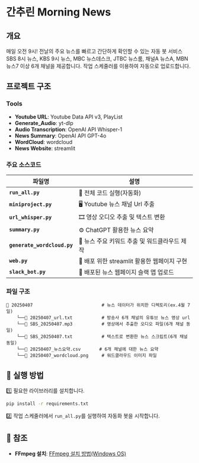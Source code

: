 # 간추린 Morning News
  
## 개요
매일 오전 9시! 전날의 주요 뉴스를 빠르고 간단하게 확인할 수 있는 자동 봇 서비스
SBS 8시 뉴스, KBS 9시 뉴스, MBC 뉴스데스크, JTBC 뉴스룸, 채널A 뉴스A, MBN 뉴스7 이상 6개 채널을 제공합니다.
작업 스케줄러를 이용하여 자동으로 업로드합니다.

## 프로젝트 구조
### Tools
+ **Youtube URL**: Youtube Data API v3, PlayList
+ **Generate_Audio**: yt-dlp
+ **Audio Transcription**: OpenAI API Whisper-1
+ **News Summary**: OpenAI API GPT-4o
+ **WordCloud**: wordcloud
+ **News Website**: streamlit
 
### 주요 소스코드
| 파일명                     | 설명                                               |
| -------------------------- | -------------------------------------------------- |
| **`run_all.py`**           | 🚀 전체 코드 실행(자동화)                          |
| **`miniproject.py`**       | 🖥️ Youtube 뉴스 채널 Url 추출                     |
| **`url_whisper.py`**       | 🎞️ 영상 오디오 추출 및 텍스트 변환                 |
| **`summary.py`**           | ⚙️ ChatGPT 활용한 뉴스 요약                       |
| **`generate_wordcloud.py`**| 🔢 뉴스 주요 키워드 추출 및 워드클라우드 제작       |
| **`web.py`**               | 🧠 배포 위한 streamlit 활용한 웹페이지 구현        |
| **`slack_bot.py`**         | 🛜 배포된 뉴스 웹페이지 슬랙 앱 업로드             |

### 파일 구조
```
📂 20250407                          # 뉴스 데이터가 위치한 디렉토리(ex.4월 7일)
    └──📄 20250407_url.txt           # 방송사 6개 채널의 유튜브 뉴스 영상 url
    └──📄 SBS_20250407.mp3           # 영상에서 추출한 오디오 파일(6개 채널 동일)
    └──📄 SBS_20250407.txt           # 텍스트로 변환한 뉴스 스크립트(6개 채널 동일)
    └──📄 20250407_뉴스요약.csv       # 6개 채널에 대한 뉴스 요약
    └──📄 20250407_wordcloud.png     # 워드클라우드 이미지 파일
```

## 🚀 실행 방법

1️⃣ 필요한 라이브러리를 설치합니다.

```bash
pip install -r requirements.txt
```

2️⃣ 작업 스케줄러에서 `run_all.py`를 실행하여 자동화 봇을 시작합니다.

## 🔗 참조
+ **FFmpeg 설치**: [FFmpeg 설치 방법(Windows OS)](https://angelplayer.tistory.com/351)
